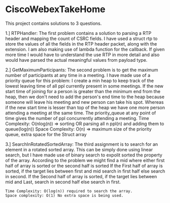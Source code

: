 # CiscoWebexTakeHome


This project contains solutions to 3 questions.

1.] RTPHandler:
	The first problem contains a solution to parsing a RTP header and mapping
	the count of CSRC fields. I have used a struct rtp to store the values of 
	all the fields in the RTP header packet, along with the extension. I am also
	making use of lambda function for the callback.
	If given more time I would have to understand the use RTP in more detail and
	also would have parsed the actual meaningful values from payload type.

2.] GetMaximumParticipants:
	The second problem is to get the maximum number of participants at any
	time in a meeting. I have made use of a priority queue for this problem:
	I create a min heap to keep track of the lowest leaving time of all ppl
        currently present in some meetings. If the new start time of joining for a
	person is greater than the minimum end from the heap, then we don't need to add
        the person's end time to the heap because someone will leave his meeting and new person
        can take his spot. Whereas if the new start time is lesser than top of the heap we have
        one more person attending a meeting at the same time. The priority_queue at any point of time gives the number of ppl concurrently
        attending a meeting.
	Time Complexity: O(nlog(n)) => sorting OR parsing all n ppl(n) and adding them to queue(log(n))
	Space Complexity: O(n) => maximum size of the priority queue, extra space for the Struct array

3.] SearchInRotatedSortedArray:
	The third assignment is to search for an element in a rotated sorted array. This can be simply done using linear
	search, but I have made use of binary search to expolit sorted the property of the array.
	According to the problem we might find a mid where either first half of array is sorted or the second half is sorted
	If the First half of array is sorted, if the target lies between first and mid search in first half else
        search in second.
	If the Second half of array is sorted, if the target lies between mid and Last, search in second half else
        search in first.
	
	Time Complexity: O(log(n)) required to search the array.
	Space complexity: O(1) No extra space is being used. 

